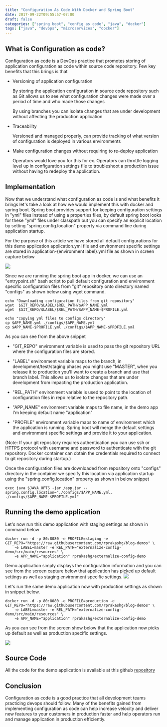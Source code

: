 ```yaml
---
title: "Configuration As Code With Docker and Spring Boot"
date: 2017-09-22T09:55:57-07:00
draft: false
categories: ["spring boot", "config as code", "java", "docker"]
tags: ["java", "devops", "microservices", "docker"]
---
```


## What is Configuration as code?

Configuration as code is a DevOps practice that promotes storing of application configuration as code within source code repository. Few key benefits that this brings is that 

* Versioning of application configuration

    By storing the application configuration in source code repository such as Git allows us to see what configuration changes were made over a period of time and who made those changes

    By using branches you can isolate changes that are under development without affecting the production application 

* Traceability

    Versioned and managed properly, can provide tracking of what version of configuration is deployed in various environments

* Make configuration changes without requiring to re-deploy application

    Operators would love you for this for ex. Operators can throttle logging level up in configuration settings file to troubleshoot a production issue without having to redeploy the application.

## Implementation
Now that we understand what configuration as code is and what benefits it brings let's take a look at how we would implement this with docker and spring boot. Spring boot provides support for keeping configuration settings in "yml" files instead of using a properties files, by default spring boot looks for these "yml" files under classpath but you can specify an explicit location by setting "spring.config.location" property via command line during application startup.

For the purpose of this article we have stored all default configurations for this demo application application.yml file and environment specific settings are stored in application-{environment label}.yml file as shown in screen capture below

![](/images/dzone4.png?raw=true)

Since we are running the spring boot app in docker, we can use an "entrypoint.sh" bash script to pull default configuration and environment specific configuration files from "git" repository onto directory named "configs" as shown below using wget command.

```shell
echo "Downloading configuration files from git repository"
wget  $GIT_REPO/$LABEL/$REL_PATH/$APP_NAME.yml
wget  $GIT_REPO/$LABEL/$REL_PATH/$APP_NAME-$PROFILE.yml

echo "copying yml files to configs directory"
cp $APP_NAME.yml ./configs/$APP_NAME.yml
cp $APP_NAME-$PROFILE.yml ./configs/$APP_NAME-$PROFILE.yml
```

As you can see from the above snippet

* "GIT_REPO" environment variable is used to pass the git repository URL where the configuration files are stored.

* "LABEL" environment variable maps to the branch, in development/test/staging phases you might use "MASTER", when you release it to production you'll want to create a branch and use that branch label. This allows us to isolate changes that are under development from impacting the production application.

* "REL_PATH" environment variable is used to point to the location of configuration files in repo relative to the repository path.

* "APP_NAME" environment variable maps to file name, in the demo app I'm keeping default name "application"

* "PROFILE" environment variable maps to name of environment which the application is running. Spring boot will merge the default settings and environment specific settings and provide it to your application.

(Note: If your git repository requires authentication you can use ssh or HTTPS protocol with username and password to authenticate with the git repository. Docker container can obtain the credentials required to connect to git repository during startup.)

Once the configuration files are downloaded from repository onto "configs" directory in the container we specify this location via application startup using the "spring.config.location" property as shown in below snippet

```shell
exec java $JAVA_OPTS -jar /app.jar --spring.config.location="./configs/$APP_NAME.yml, ./configs/$APP_NAME-$PROFILE.yml"
```

## Running the demo application
Let's now run this demo application with staging settings as shown in command below

```shell
docker run -d -p 80:8080 -e PROFILE=staging -e GIT_REPO="https://raw.githubusercontent.com/rprakashg/blog-demos" \
    -e LABEL=master -e REL_PATH="externalize-config-demo/src/main/resources" \
    -e APP_NAME="application" rprakashg/externalize-config-demo
```
Demo application simply displays the configuration information and you can see from the screen capture below that application has picked up default settings as well as staging environment specific settings.
![](/images/dzone5.png?raw=true)

Let's run the same demo application now with production settings as shown in snippet below.

```shell
docker run -d -p 80:8080 -e PROFILE=production -e GIT_REPO="https://raw.githubusercontent.com/rprakashg/blog-demos" \
    -e LABEL=master -e REL_PATH="externalize-config-demo/src/main/resources" \
    -e APP_NAME="application" rprakashg/externalize-config-demo
```

As you can see from the screen show below that the application now picks up default as well as production specific settings.

![](/images/dzone6.png?raw=true)

## Source Code
All the code for the demo application is available at this github [repository](https://github.com/rprakashg/blog-demos/tree/master/externalize-config-demo)

## Conclusion
Configuration as code is a good practice that all development teams practicing devops should follow. Many of the benefits gained from implementing configuration as code can help increase velocity and deliver new features to your customers in production faster and help operators run and manage application in production efficiently.



